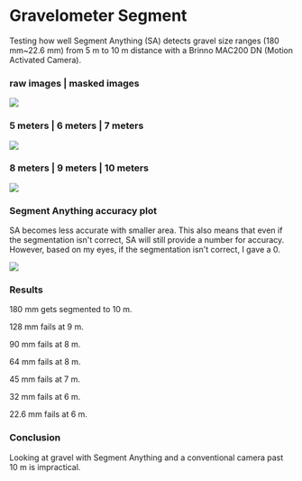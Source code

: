 # Gravelometer Segment
Testing how well Segment Anything (SA) detects gravel size ranges (180 mm~22.6 mm) from 5 m to 10 m distance with a Brinno MAC200 DN (Motion Activated Camera).

### raw images | masked images
![](https://github.com/snohatech/GravelometerSegment/blob/main/raw/1.gif)

### 5 meters | 6 meters | 7 meters
![](https://github.com/snohatech/gravelometersegment/blob/main/segment/output1.gif)

### 8 meters | 9 meters | 10 meters
![](https://github.com/snohatech/gravelometersegment/blob/main/segment/output2.gif)

### Segment Anything accuracy plot
SA becomes less accurate with smaller area. This also means that even if the segmentation isn't correct, SA will still provide a number for accuracy. However, based on my eyes, if the segmentation isn't correct, I gave a 0. 

![](https://github.com/snohatech/GravelometerSegment/blob/main/data/2plot.jpg)


### Results
180 mm gets segmented to 10 m.

128 mm fails at 9 m.

90 mm fails at 8 m. 

64 mm fails at 8 m.

45 mm fails at 7 m.

32 mm fails at 6 m.

22.6 mm fails at 6 m.

### Conclusion
Looking at gravel with Segment Anything and a conventional camera past 10 m is impractical. 
